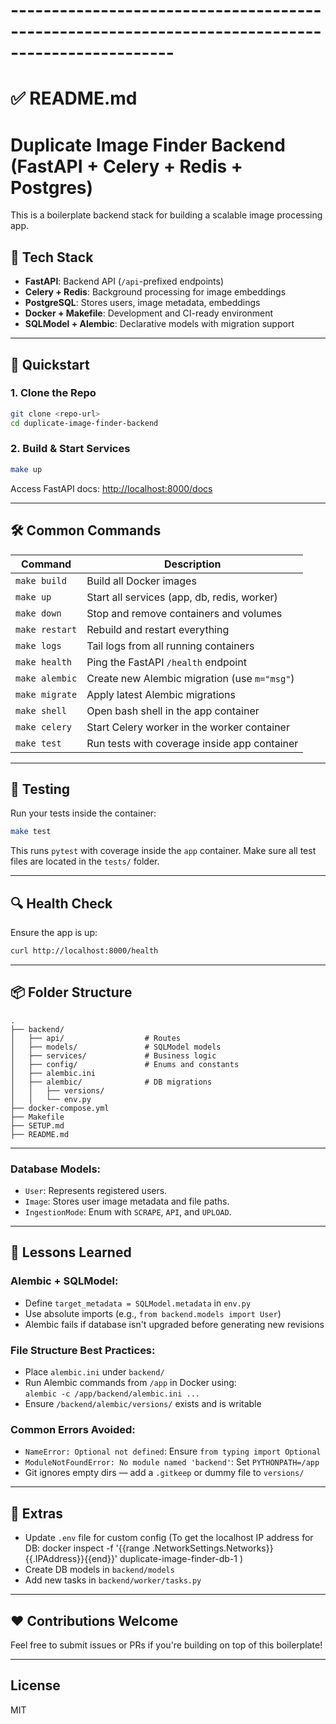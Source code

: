 # ------------------------------------------------------------------------------------------------
# ✅ README.md

# Duplicate Image Finder Backend (FastAPI + Celery + Redis + Postgres)

This is a boilerplate backend stack for building a scalable image processing app.

## 🔧 Tech Stack
- **FastAPI**: Backend API (`/api`-prefixed endpoints)
- **Celery + Redis**: Background processing for image embeddings
- **PostgreSQL**: Stores users, image metadata, embeddings
- **Docker + Makefile**: Development and CI-ready environment
- **SQLModel + Alembic**: Declarative models with migration support

---

## 🚀 Quickstart

### 1. Clone the Repo
```bash
git clone <repo-url>
cd duplicate-image-finder-backend
```

### 2. Build & Start Services
```bash
make up
```

Access FastAPI docs: [http://localhost:8000/docs](http://localhost:8000/docs)

---

## 🛠️ Common Commands

| Command           | Description                                      |
|------------------|--------------------------------------------------|
| `make build`     | Build all Docker images                         |
| `make up`        | Start all services (app, db, redis, worker)     |
| `make down`      | Stop and remove containers and volumes          |
| `make restart`   | Rebuild and restart everything                  |
| `make logs`      | Tail logs from all running containers           |
| `make health`    | Ping the FastAPI `/health` endpoint             |
| `make alembic`   | Create new Alembic migration (use `m="msg"`)   |
| `make migrate`   | Apply latest Alembic migrations                 |
| `make shell`     | Open bash shell in the app container            |
| `make celery`    | Start Celery worker in the worker container     |
| `make test`      | Run tests with coverage inside app container    |

---

## 🧪 Testing

Run your tests inside the container:

```bash
make test
```

This runs `pytest` with coverage inside the `app` container.
Make sure all test files are located in the `tests/` folder.

---

## 🔍 Health Check
Ensure the app is up:
```bash
curl http://localhost:8000/health
```

---

## 📦 Folder Structure

```
.
├── backend/
│   ├── api/                  # Routes
│   ├── models/               # SQLModel models
│   ├── services/             # Business logic
│   ├── config/               # Enums and constants
│   ├── alembic.ini
│   ├── alembic/              # DB migrations
│   │   ├── versions/
│   │   └── env.py
├── docker-compose.yml
├── Makefile
├── SETUP.md
├── README.md
```
---

### Database Models:
- `User`: Represents registered users.
- `Image`: Stores user image metadata and file paths.
- `IngestionMode`: Enum with `SCRAPE`, `API`, and `UPLOAD`.

---

## 🧠 Lessons Learned

### Alembic + SQLModel:
- Define `target_metadata = SQLModel.metadata` in `env.py`
- Use absolute imports (e.g., `from backend.models import User`)
- Alembic fails if database isn't upgraded before generating new revisions

### File Structure Best Practices:
- Place `alembic.ini` under `backend/`
- Run Alembic commands from `/app` in Docker using:  
  `alembic -c /app/backend/alembic.ini ...`
- Ensure `/backend/alembic/versions/` exists and is writable

### Common Errors Avoided:
- `NameError: Optional not defined`: Ensure `from typing import Optional`
- `ModuleNotFoundError: No module named 'backend'`: Set `PYTHONPATH=/app`
- Git ignores empty dirs — add a `.gitkeep` or dummy file to `versions/`

---

## 🧼 Extras
- Update `.env` file for custom config
   (To get the localhost IP address for DB: docker inspect -f '{{range .NetworkSettings.Networks}}{{.IPAddress}}{{end}}' duplicate-image-finder-db-1
)
- Create DB models in `backend/models`
- Add new tasks in `backend/worker/tasks.py`

---

## ❤️ Contributions Welcome
Feel free to submit issues or PRs if you're building on top of this boilerplate!

---

## License
MIT
